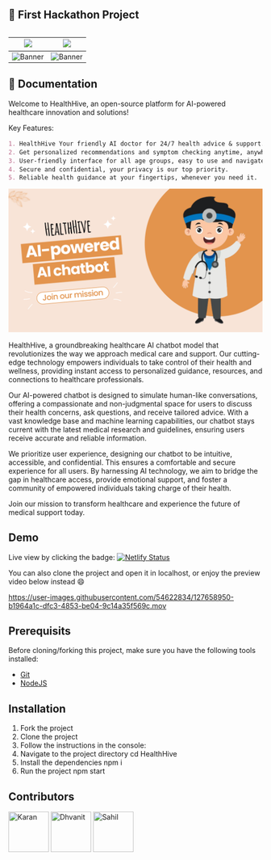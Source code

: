 ## 📃 First Hackathon Project 
<table border="0" cellspacing="0" cellpadding="0">
  <tr>
  </tr>
</table>

| ![](http://github-profile-summary-cards.vercel.app/api/cards/profile-details?username=IncredibleKaran&theme=github_dark) | ![](http://github-profile-summary-cards.vercel.app/api/cards/productive-time?username=IncredibleKaran&theme=github_dark) |
| :-: | :-: |
![Banner](https://i.pinimg.com/originals/44/0f/fb/440ffbd5c0ffe14a296f7c99a5242ef0.gif) | ![Banner](https://pa1.aminoapps.com/6914/0b02b8eea6844d7ed54ba76f9dca9f9985605247r1-256-256_hq.gif)

## 📃 Documentation

Welcome to HealthHive, an open-source platform for AI-powered healthcare innovation and solutions!

Key Features:

```markdown
1. HealthHive Your friendly AI doctor for 24/7 health advice & support.
2. Get personalized recommendations and symptom checking anytime, anywhere.
3. User-friendly interface for all age groups, easy to use and navigate.
4. Secure and confidential, your privacy is our top priority.
5. Reliable health guidance at your fingertips, whenever you need it.
```

![Thumbnail](thumbnail.png)

HealthHive, a groundbreaking healthcare AI chatbot model that revolutionizes the way we approach medical care and support. Our cutting-edge technology empowers individuals to take control of their health and wellness, providing instant access to personalized guidance, resources, and connections to healthcare professionals.

Our AI-powered chatbot is designed to simulate human-like conversations, offering a compassionate and non-judgmental space for users to discuss their health concerns, ask questions, and receive tailored advice. With a vast knowledge base and machine learning capabilities, our chatbot stays current with the latest medical research and guidelines, ensuring users receive accurate and reliable information.

We prioritize user experience, designing our chatbot to be intuitive, accessible, and confidential. This ensures a comfortable and secure experience for all users. By harnessing AI technology, we aim to bridge the gap in healthcare access, provide emotional support, and foster a community of empowered individuals taking charge of their health.

Join our mission to transform healthcare and experience the future of medical support today.

## Demo

Live view by clicking the badge: [![Netlify Status](https://api.netlify.com/api/v1/badges/fd8904f8-33f7-45a9-93af-a8640f9c8acd/deploy-status)](https://app.netlify.com/sites/healthhivee/deploys)

You can also clone the project and open it in localhost, or enjoy the preview
video below instead :smile:

https://user-images.githubusercontent.com/54622834/127658950-b1964a1c-dfc3-4853-be04-9c14a35f569c.mov

## Prerequisits

Before cloning/forking this project, make sure you have the following tools installed:

- [Git](https://git-scm.com/downloads)
- [NodeJS](https://nodejs.org/en/download/)

## Installation

1. Fork the project
2. Clone the project
3. Follow the instructions in the console:
4. Navigate to the project directory cd HealthHive
5. Install the dependencies npm i
6. Run the project npm start

## Contributors

[//]: contributor-faces

<a href="https://github.com/IncredibleKaran"><img src="https://avatars.githubusercontent.com/u/170717826?s=400&u=62dc466d54935f34ecc9f8d66f920d4c225bdd94&v=4" title="Karan" width="80" height="80"></a>
<a href="https://github.com/Dhvanitmonpara"><img src="https://avatars.githubusercontent.com/u/143581064?v=4" title="Dhvanit" width="80" height="80"></a>
<a href="https://github.com/Sahil-Gupta584"><img src="https://avatars.githubusercontent.com/u/134826929?v=4" title="Sahil" width="80" height="80"></a>

[//]: contributor-faces
